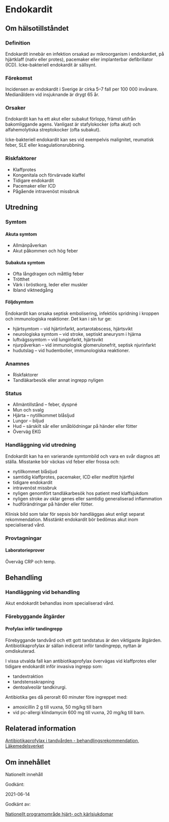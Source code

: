 Endokardit
==========

Om hälsotillståndet
-------------------

### Definition

Endokardit innebär en infektion orsakad av mikroorganism i endokardiet, på hjärtklaff (nativ eller protes), pacemaker eller implanterbar defibrillator (ICD). Icke-bakteriell endokardit är sällsynt.

### Förekomst

Incidensen av endokardit i Sverige är cirka 5–7 fall per 100 000 invånare. Medianåldern vid insjuknande är drygt 65 år.

### Orsaker

Endokardit kan ha ett akut eller subakut förlopp, främst utifrån bakomliggande agens. Vanligast är stafylokocker (ofta akut) och alfahemolytiska streptokocker (ofta subakut).

Icke-bakteriell endokardit kan ses vid exempelvis malignitet, reumatisk feber, SLE eller koagulationsrubbning.

### Riskfaktorer

*   Klaffprotes
*   Kongenitala och förvärvade klaffel
*   Tidigare endokardit
*   Pacemaker eller ICD
*   Pågående intravenöst missbruk

Utredning
---------

### Symtom

#### Akuta symtom

*   Allmänpåverkan
*   Akut påkommen och hög feber

#### Subakuta symtom

*   Ofta långdragen och måttlig feber
*   Trötthet
*   Värk i bröstkorg, leder eller muskler
*   Ibland viktnedgång

#### Följdsymtom

Endokardit kan orsaka septisk embolisering, infektiös spridning i kroppen och immunologiska reaktioner. Det kan i sin tur ge:

*   hjärtsymtom – vid hjärtinfarkt, aortarotabscess, hjärtsvikt
*   neurologiska symtom – vid stroke, septiskt aneurysm i hjärna
*   luftvägssymtom – vid lunginfarkt, hjärtsvikt
*   njurpåverkan – vid immunologisk glomerulonefrit, septisk njurinfarkt
*   hudutslag – vid hudembolier, immunologiska reaktioner.

### Anamnes

*   Riskfaktorer
*   Tandläkarbesök eller annat ingrepp nyligen

### Status

*   Allmäntillstånd – feber, dyspné
*   Mun och svalg
*   Hjärta – nytillkommet blåsljud
*   Lungor – biljud
*   Hud – särskilt sår eller småblödningar på händer eller fötter
*   Överväg EKG

### Handläggning vid utredning

Endokardit kan ha en varierande symtombild och vara en svår diagnos att ställa. Misstanke bör väckas vid feber eller frossa och:

*   nytillkommet blåsljud
*   samtidig klaffprotes, pacemaker, ICD eller medfött hjärtfel
*   tidigare endokardit
*   intravenöst missbruk
*   nyligen genomfört tandläkarbesök hos patient med klaffsjukdom
*   nyligen stroke av oklar genes eller samtidig generaliserad inflammation
*   hudförändringar på händer eller fötter.

Klinisk bild som talar för sepsis bör handläggas akut enligt separat rekommendation. Misstänkt endokardit bör bedömas akut inom specialiserad vård.

### Provtagningar

#### Laboratorieprover

Överväg CRP och temp.

Behandling
----------

### Handläggning vid behandling

Akut endokardit behandlas inom specialiserad vård.

### Förebyggande åtgärder

#### Profylax inför tandingrepp

Förebyggande tandvård och ett gott tandstatus är den viktigaste åtgärden. Antibiotikaprofylax är sällan indicerat inför tandingrepp, nyttan är omdiskuterad.

I vissa utvalda fall kan antibiotikaprofylax övervägas vid klaffprotes eller tidigare endokardit inför invasiva ingrepp som:

*   tandextraktion
*   tandstensskrapning
*   dentoalveolär tandkirurgi.

Antibiotika ges då peroralt 60 minuter före ingreppet med:

*   amoxicillin 2 g till vuxna, 50 mg/kg till barn
*   vid pc-allergi klindamycin 600 mg till vuxna, 20 mg/kg till barn.

Relaterad information
---------------------

[Antibiotikaprofylax i tandvården - behandlings­rekommendation, Läkemedelsverket](https://www.lakemedelsverket.se/sv/behandling-och-forskrivning/behandlingsrekommendationer/sok-behandlingsrekommendationer/antibiotikaprofylax-i-tandvarden---behandlingsrekommendation#hmainbody1)

Om innehållet
-------------

Nationellt innehåll

Godkänt:

2021-06-14

Godkänt av:

[Nationellt programområde hjärt- och kärlsjukdomar](https://kunskapsstyrningvard.se/kunskapsstyrningvard/programomradenochsamverkansgrupper/nationellaprogramomraden/npohjartochkarlsjukdomar.56430.html)
